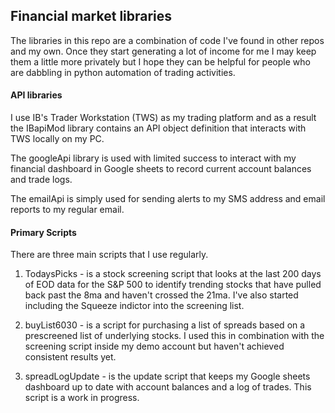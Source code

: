 ## Financial market libraries

The libraries in this repo are a combination of code I've found in other repos and my own. Once they start generating a lot of income for me I may keep them a little more privately but I hope they can be helpful for people who are dabbling in python automation of trading activities.

#### API libraries
I use IB's Trader Workstation (TWS) as my trading platform and as a result the IBapiMod library contains an API object definition that interacts with TWS locally on my PC.

The googleApi library is used with limited success to interact with my financial dashboard in Google sheets to record current account balances and trade logs.

The emailApi is simply used for sending alerts to my SMS address and email reports to my regular email.

#### Primary Scripts
There are three main scripts that I use regularly.

1) TodaysPicks - is a stock screening script that looks at the last 200 days of EOD data for the S&P 500 to identify trending stocks that have pulled back past the 8ma and haven't crossed the 21ma. I've also started including the Squeeze indictor into the screening list.

2) buyList6030 - is a script for purchasing a list of spreads based on a prescreened list of underlying stocks. I used this in combination with the screening script inside my demo account but haven't achieved consistent results yet.

3) spreadLogUpdate - is the update script that keeps my Google sheets dashboard up to date with account balances and a log of trades. This script is a work in progress.
